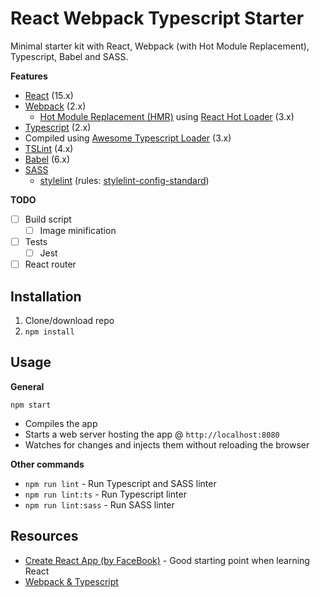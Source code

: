 # React Webpack Typescript Starter
Minimal starter kit with React, Webpack (with Hot Module Replacement), Typescript, Babel and SASS.

**Features**
* [React](https://facebook.github.io/react/) (15.x)
* [Webpack](https://webpack.js.org/) (2.x)
  * [Hot Module Replacement (HMR)](https://webpack.js.org/guides/hmr-react/) using [React Hot Loader](https://github.com/gaearon/react-hot-loader) (3.x)
* [Typescript](https://www.typescriptlang.org/) (2.x)
 * Compiled using [Awesome Typescript Loader](https://github.com/s-panferov/awesome-typescript-loader) (3.x)
 * [TSLint](https://palantir.github.io/tslint/) (4.x) 
* [Babel](http://babeljs.io/) (6.x)
* [SASS](http://sass-lang.com/)
  * [stylelint](http://stylelint.io/) (rules: [stylelint-config-standard](https://github.com/stylelint/stylelint-config-standard))
  
**TODO**
* [ ] Build script
  * [ ] Image minification
* [ ] Tests
  * [ ] Jest
* [ ] React router

## Installation
1. Clone/download repo
2. `npm install`

## Usage
**General**

`npm start`

* Compiles the app
* Starts a web server hosting the app @ `http://localhost:8080`
* Watches for changes and injects them without reloading the browser

**Other commands**
* `npm run lint` - Run Typescript and SASS linter
* `npm run lint:ts` - Run Typescript linter
* `npm run lint:sass` - Run SASS linter

## Resources
* [Create React App (by FaceBook)](https://github.com/facebookincubator/create-react-app) - Good starting point when learning React
* [Webpack & Typescript](https://webpack.js.org/guides/webpack-and-typescript)
